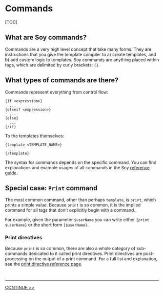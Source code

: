# Commands

[TOC]

## What are Soy commands?

Commands are a very high level concept that take many forms. They are
instructions that you give the template compiler to a) create templates, and b)
add custom logic to templates. Soy commands are anything placed within tags,
which are delimited by curly brackets: `{}`.

## What types of commands are there?

Commands represent everything from control flow:

```soy
{if <expression>}
  ...
{elseif <expression>}
  ...
{else}
  ...
{/if}
```

To the templates themselves:

```soy
{template <TEMPLATE_NAME>}
  ...
{/template}
```

The syntax for commands depends on the specific command. You can find
explanations and example usages of all commands in the Soy
[reference guide](../reference/index.md).

## Special case: `Print` command

The most common command, other than perhaps `template`, is `print`, which prints
a simple value. Because `print` is so common, it is the implied command for all
tags that don't explicitly begin with a command.

For example, given the parameter `$userName` you can write either `{print
$userName}` or the short form `{$userName}`.

### Print directives

Because `print` is so common, there are also a whole category of sub-commands
dedicated to it called print directives. Print directives are post-processing on
the output of a print command. For a full list and explanation, see the [print
directive reference page](../reference/print-directives.md).

<br>

--------------------------------------------------------------------------------

<section class="nextButton"><a href="expressions.md">CONTINUE >></a></section>

<br>
